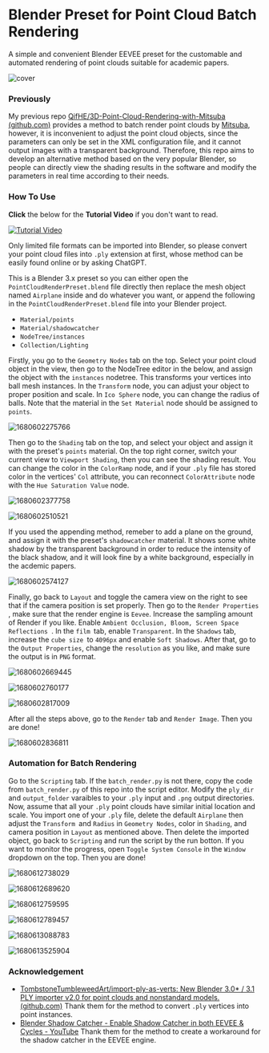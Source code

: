 # Blender Preset for Point Cloud Batch Rendering

 A simple and convenient Blender EEVEE preset for the customable and automated rendering of point clouds suitable for academic papers.

![cover](image/README/cover.jpg)

### Previously

My previous repo [QifHE/3D-Point-Cloud-Rendering-with-Mitsuba (github.com)](https://github.com/QifHE/3D-Point-Cloud-Rendering-with-Mitsuba) provides a method to batch render point clouds by [Mitsuba](https://github.com/mitsuba-renderer/mitsuba2), however, it is inconvenient to adjust the point cloud objects, since the parameters can only be set in the XML configuration file, and it cannot output images with a transparent background. Therefore, this repo aims to develop an alternative method based on the very popular Blender, so people can directly view the shading results in the software and modify the parameters in real time according to their needs.

### How To Use

**Click** the below for the **Tutorial Video** if you don't want to read.

[![Tutorial Video](image/README/1680618245812.png)](tutorial_blenderpointcloud.mp4)

Only limited file formats can be imported into Blender, so please convert your point cloud files into `.ply` extension at first, whose method can be easily found online or by asking ChatGPT.

This is a Blender 3.x preset so you can either open the `PointCloudRenderPreset.blend` file directly then replace the mesh object named  `Airplane` inside and do whatever you want, or append the following in the `PointCloudRenderPreset.blend` file into your Blender project.

- `Material/points`
- `Material/shadowcatcher`
- `NodeTree/instances`
- `Collection/Lighting`

Firstly, you go to the `Geometry Nodes` tab on the top. Select your point cloud object in the view, then go to the NodeTree editor in the below, and assign the object with the `instances` nodetree. This transforms your vertices into ball mesh instances. In the `Transform` node, you can adjust your object to proper position and scale. In `Ico Sphere` node, you can change the radius of balls. Note that the material in the `Set Material` node should be assigned to `points`.

![1680602275766](image/README/1680602275766.png)

Then go to the `Shading` tab on the top, and select your object and assign it with the preset's `points` material. On the top right corner, switch your current view to `Viewport Shading`, then you can see the shading result. You can change the color in the `ColorRamp` node, and if your `.ply` file has stored color in the vertices' `Col` attribute, you can reconnect `ColorAttribute` node with the `Hue Saturation Value` node.

![1680602377758](image/README/1680602377758.png)

![1680602510521](image/README/1680602510521.png)

If you used the appending method, remeber to add a plane on the ground, and assign it with the preset's `shadowcatcher` material. It shows some white shadow by the transparent background in order to reduce the intensity of the black shadow, and it will look fine by a white background, especially in the acdemic papers.

![1680602574127](image/README/1680602574127.png)

Finally, go back to `Layout` and toggle the camera view on the right to see that if the camera position is set properly. Then go to the  `Render Properties `, make sure that the render engine is `Eevee`. Increase the sampling amount of Render if you like. Enable `Ambient Occlusion, Bloom, Screen Space Reflections `. In the `film `tab, enable `Transparent`. In the  `Shadows` tab, increase the `cube size `to `4096px` and enable `Soft Shadows`. After that, go to the `Output Properties`, change the `resolution` as you like, and make sure the output is in `PNG` format.

![1680602669445](image/README/1680602669445.png)

![1680602760177](image/README/1680602760177.png)

![1680602817009](image/README/1680602817009.png)

After all the steps above, go to the `Render` tab and `Render Image`. Then you are done!

![1680602836811](image/README/1680602836811.png)

### Automation for Batch Rendering

Go to the `Scripting` tab. If the `batch_render.py` is not there, copy the code from `batch_render.py` of this repo into the script editor. Modify the `ply_dir` and `output_folder` varaibles to your `.ply` input and `.png` output directories. Now, assume that all your `.ply` point clouds have similar initial location and scale. You import one of your `.ply` file, delete the default `Airplane` then adjust the  `Transform `and `Radius` in `Geometry Nodes`, color in `Shading`, and camera position in `Layout` as mentioned above. Then delete the imported object, go back to `Scripting` and run the script by the run botton. If you want to monitor the progress, open `Toggle System Console` in the `Window` dropdown on the top. Then you are done!

![1680612738029](image/README/1680612738029.png)

![1680612689620](image/README/1680612689620.png)

![1680612759595](image/README/1680612759595.png)

![1680612789457](image/README/1680612789457.png)

![1680613088783](image/README/1680613088783.png)

![1680613525904](image/README/1680613525904.png)

### Acknowledgement

- [TombstoneTumbleweedArt/import-ply-as-verts: New Blender 3.0* / 3.1 PLY importer v2.0 for point clouds and nonstandard models. (github.com)](https://github.com/TombstoneTumbleweedArt/import-ply-as-verts) Thank them for the method to convert `.ply` vertices into point instances.
- [Blender Shadow Catcher - Enable Shadow Catcher in both EEVEE &amp; Cycles - YouTube](https://www.youtube.com/watch?v=xFi_88TIQgc) Thank them for the method to create a workaround for the shadow catcher in the EEVEE engine.
